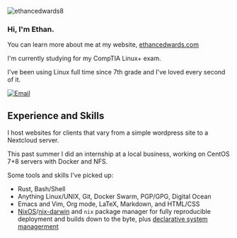 <p align="left"> <img src="https://komarev.com/ghpvc/?username=ethancedwards8" alt="ethancedwards8" /> </p>  

### Hi, I'm Ethan.

You can learn more about me at my website, [ethancedwards.com](https://ethancedwards.com)
<!-- ![Top Langs](https://github-readme-stats.vercel.app/api/top-langs/?username=ethancedwards&layout=compact&theme=dracula) -->

I'm currently studying for my CompTIA Linux+ exam.

I've been using Linux full time since 7th grade and I've loved every second of it.

[![Email](https://img.shields.io/badge/Email-252422.svg?style=for-the-badge&logo=gmail)](mailto:ethan@ethancedwards.com)

## Experience and Skills

I host websites for clients that vary from a simple wordpress site to a Nextcloud server.

This past summer I did an internship at a local business, working on CentOS 7+8 servers with Docker and NFS.

Some tools and skills I've picked up:

- Rust, Bash/Shell
- Anything Linux/UNIX, Git, Docker Swarm, PGP/GPG, Digital Ocean
- Emacs and Vim, Org mode, LaTeX, Markdown, and HTML/CSS
- [NixOS](https://nixos.org)/[nix-darwin](https://github.com/lnl7/nix-darwin) and `nix` package manager for fully reproducible deployment and builds down to the byte, plus [declarative system managerment](https://gitlab.com/ethancedwards/dotfiles/-/blob/master/.nix)

<!-- ![Ethan's GitHub Stats](https://github-readme-stats.vercel.app/api?username=ethancedwards8&count_private=true&show_icons=true&theme=dracula) -->

